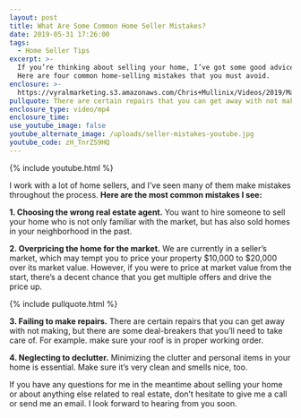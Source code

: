 ```yaml
---
layout: post
title: What Are Some Common Home Seller Mistakes?
date: 2019-05-31 17:26:00
tags:
  - Home Seller Tips
excerpt: >-
  If you’re thinking about selling your home, I’ve got some good advice for you.
  Here are four common home-selling mistakes that you must avoid.
enclosure: >-
  https://vyralmarketing.s3.amazonaws.com/Chris+Mullinix/Videos/2019/May/Midland+Area+Real+Estate+Agent-+What+Are+Some+Common+Home+Seller+Mistakes_.mp4
pullquote: There are certain repairs that you can get away with not making.
enclosure_type: video/mp4
enclosure_time:
use_youtube_image: false
youtube_alternate_image: /uploads/seller-mistakes-youtube.jpg
youtube_code: zH_TnrZS9HQ
---
```


{% include youtube.html %}

I work with a lot of home sellers, and I’ve seen many of them make mistakes throughout the process. **Here are the most common mistakes I see:**

**1\. Choosing the wrong real estate agent.** You want to hire someone to sell your home who is not only familiar with the market, but has also sold homes in your neighborhood in the past.

**2\. Overpricing the home for the market.** We are currently in a seller’s market, which may tempt you to price your property $10,000 to $20,000 over its market value. However, if you were to price at market value from the start, there’s a decent chance that you get multiple offers and drive the price up.

{% include pullquote.html %}

**3\. Failing to make repairs.** There are certain repairs that you can get away with not making, but there are some deal-breakers that you’ll need to take care of. For example. make sure your roof is in proper working order.

**4\. Neglecting to declutter.** Minimizing the clutter and personal items in your home is essential. Make sure it’s very clean and smells nice, too.

If you have any questions for me in the meantime about selling your home or about anything else related to real estate, don’t hesitate to give me a call or send me an email. I look forward to hearing from you soon.